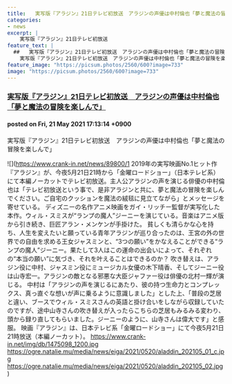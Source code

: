 ```yaml
---
title:   実写版『アラジン』21日テレビ初放送　アラジンの声優は中村倫也「夢と魔法の冒険を楽しんで」  
categories:
- news
excerpt: |
    実写版『アラジン』21日テレビ初放送
feature_text: |
  ##   実写版『アラジン』21日テレビ初放送　アラジンの声優は中村倫也「夢と魔法の冒険を楽しんで」  
    実写版『アラジン』21日テレビ初放送　アラジンの声優は中村倫也「夢と魔法の冒険を楽しんで」  
feature_image: "https://picsum.photos/2560/600?image=733"
image: "https://picsum.photos/2560/600?image=733"
---
```


### [  実写版『アラジン』21日テレビ初放送　アラジンの声優は中村倫也「夢と魔法の冒険を楽しんで」  ](https://hayabusa9.5ch.net/test/read.cgi/mnewsplus/1621584794/)
#### posted on Fri, 21 May 2021 17:13:14  +0900

  実写版『アラジン』21日テレビ初放送　アラジンの声優は中村倫也「夢と魔法の冒険を楽しんで」  

<!--more-->

![](https://www.crank-in.net/news/89800/1 2019年の実写映画No.1ヒット作『アラジン』が、今夜5月21日21時から「金曜ロードショー」（日本テレビ系）にて本編ノーカットでテレビ初放送。主人公アラジンの声を演じる俳優の中村倫也は「テレビ初放送という事で、是非アラジンと共に、夢と魔法の冒険を楽しんでください。ご自宅のクッションを魔法の絨毯に見立てながら」とメッセージを寄せている。 ディズニーの名作アニメ映画をガイ・リッチー監督が実写化した本作。ウィル・スミスが“ランプの魔人”ジーニーを演じている。音楽はアニメ版から引き続き、巨匠アラン・メンケンが手掛けた。 貧しくも清らかな心を持ち、人生を変えたいと願っている青年アラジンが巡り合ったのは、王宮の外の世界での自由を求める王女ジャスミンと、“3つの願い”をかなえることができる“ランプの魔人”ジーニー。果たして3人はこの運命の出会いによって、それぞれの“本当の願い”に気づき、それを叶えることはできるのか？ 吹き替えは、アラジン役に中村、ジャスミン役にミュージカル女優の木下晴香、そしてジーニー役は山寺宏一。アラジンの敵となる邪悪な大臣ジャファー役は俳優の北村一輝が演じる。 中村は「アラジンの声を演じるにあたり、彼の持つ生命力とコンプレックス、真っ直ぐな想いが声に乗るように意識しました」とした上、「普段の芝居と違い、ブースでウィル・スミスさんの英語と掛け合いをしながら収録していたのですが、途中山寺さんの吹き替えが入ったらこちらの芝居もみるみる変わり、頭から録り直してもらいました。ジーニーのように、山寺さんは偉大です」と感服。 映画『アラジン』は、日本テレビ系「金曜ロードショー」にて今夜5月21日21時放送（本編ノーカット）。 https://www.crank-in.net/img/db/1475098_1200.jpg https://ogre.natalie.mu/media/news/eiga/2021/0520/aladdin_202105_01_c.jpg https://ogre.natalie.mu/media/news/eiga/2021/0520/aladdin_202105_02.jpg)
